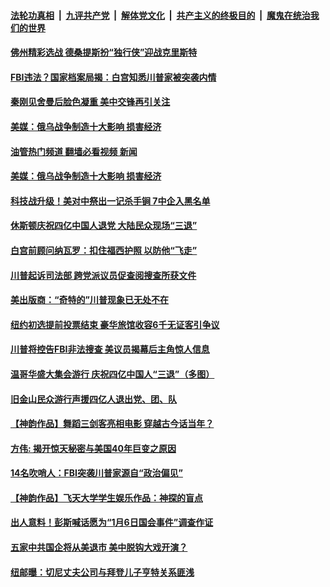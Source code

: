 ####  [法轮功真相](../../../../basic/blob/master/README.md?t=08260231) &nbsp;|&nbsp; [九评共产党](../../../../9ping.md/blob/master/README.md?t=08260231) &nbsp;|&nbsp; [解体党文化](../../../../jtdwh.md/blob/master/README.md?t=08260231)  &nbsp;|&nbsp; [共产主义的终极目的](../../../../gczydzjmd.md/blob/master/README.md?t=08260231) &nbsp;|&nbsp; [魔鬼在统治我们的世界](../../../../mgztzwmdsj.md/blob/master/README.md?t=08260231) 

#### [佛州精彩选战 德桑提斯扮“独行侠”迎战克里斯特](../pages/soh6/648542.md?t=08260231) 
#### [FBI违法？国家档案局揭：白宫知悉川普家被突袭内情 ](../pages/soh6/648533.md?t=08260231) 
#### [秦刚见舍曼后脸色凝重 美中交锋再引关注](../pages/soh6/648506.md?t=08260231) 
#### [美媒：俄乌战争制造十大影响 损害经济](../pages/soh6/648467.md?t=08260231) 
#### [油管热门频道 翻墙必看视频 新闻](http://45.76.130.85:81/youtube.html?08260231)
#### [美媒：俄乌战争制造十大影响 损害经济](../pages/soh6/648467.md?t=08260231) 
#### [科技战升级！美对中祭出一记杀手锏 7中企入黑名单](../pages/soh6/648368.md?t=08260231) 
#### [休斯顿庆祝四亿中国人退党 大陆民众现场“三退”](../pages/soh6/648356.md?t=08260231) 
#### [白宫前顾问纳瓦罗：扣住福西护照 以防他“飞走”](../pages/soh6/648188.md?t=08260231) 
#### [川普起诉司法部 跨党派议员促查阅搜查所获文件](../pages/soh6/648179.md?t=08260231) 
#### [美出版商：“奇特的”川普现象已无处不在](../pages/soh6/648158.md?t=08260231) 
#### [纽约初选提前投票结束 豪华旅馆收容6千无证客引争议](../pages/soh6/647930.md?t=08260231) 
#### [川普将控告FBI非法搜查 美议员揭幕后主角惊人信息](../pages/soh6/647927.md?t=08260231) 
#### [温哥华盛大集会游行 庆祝四亿中国人“三退”（多图） ](../pages/soh6/647807.md?t=08260231) 
#### [旧金山民众游行声援四亿人退出党、团、队 ](../pages/soh6/647636.md?t=08260231) 
#### [【神韵作品】舞蹈三剑客亮相电影 穿越古今话当年？](../pages/soh6/647582.md?t=08260231) 
#### [方伟: 揭开惊天秘密与美国40年巨变之原因](../pages/soh6/647576.md?t=08260231) 
#### [14名吹哨人：FBI突袭川普家源自“政治偏见”](../pages/soh6/647159.md?t=08260231) 
#### [【神韵作品】飞天大学学生娱乐作品：神探的盲点](../pages/soh6/647093.md?t=08260231) 
#### [出人意料！彭斯喊话愿为“1月6日国会事件”调查作证](../pages/soh6/646886.md?t=08260231) 
#### [五家中共国企将从美退市 美中脱钩大戏开演？](../pages/soh6/646883.md?t=08260231) 
#### [纽邮曝：切尼丈夫公司与拜登儿子亨特关系匪浅](../pages/soh6/646877.md?t=08260231) 
<img src='http://gfw-breaker.win/goodnews/indexes/soh6.md' width='0px' height='0px'/>
